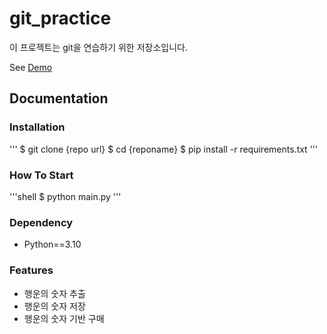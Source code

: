 # git_practice

이 프로젝트는 git을 연습하기 위한 저장소입니다.

See [Demo](https://www.google.com/)

## Documentation

### Installation

'''
$ git clone {repo url}
$ cd {reponame}
$ pip install -r requirements.txt
'''

### How To Start

'''shell
$ python main.py
'''

### Dependency

- Python==3.10

### Features

- 행운의 숫자 추출
- 행운의 숫자 저장
- 행운의 숫자 기반 구매

